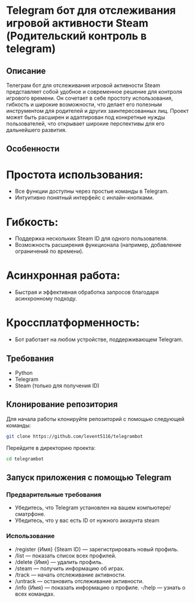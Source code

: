 # Telegram бот для отслеживания игровой активности Steam (Родительский контроль в telegram)

## Описание
Телеграм бот для отслеживания игровой активности Steam представляет собой удобное и современное решение для контроля игрового времени. Он сочетает в себе простоту использования, гибкость и широкие возможности, что делает его полезным инструментом для родителей и других заинтересованных лиц. Проект может быть расширен и адаптирован под конкретные нужды пользователей, что открывает широкие перспективы для его дальнейшего развития.

## Особенности
# Простота использования:
- Все функции доступны через простые команды в Telegram.
- Интуитивно понятный интерфейс с инлайн-кнопками.
# Гибкость:
- Поддержка нескольких Steam ID для одного пользователя.
- Возможность расширения функционала (например, добавление ограничений по времени).
# Асинхронная работа:
- Быстрая и эффективная обработка запросов благодаря асинхронному подходу.
# Кроссплатформенность:
- Бот работает на любом устройстве, поддерживающем Telegram.

## Требования
- Python
- Telegram
- Steam (только для получения ID)

## Клонирование репозитория
Для начала работы клонируйте репозиторий с помощью следующей команды: 
```bash
git clone https://github.com/levent5116/telegrambot
```
Перейдите в директорию проекта:
```bash
cd telegrambot
```

## Запуск приложения с помощью Telegram

### Предварительные требования
- Убедитесь, что Telegram установлен на вашем компьютере/сматрфоне.
- Убедитесь, что у вас есть ID от нужного аккаунта steam

### Использование
- /register {Имя} {Steam ID} — зарегистрировать новый профиль.
- /list — показать список всех профилей.
- /delete {Имя} — удалить профиль.
- /steam — получить информацию об играх.
- /track — начать отслеживание активности.
- /untrack — остановить отслеживание активности.
- /info {Имя} — показать информацию о профиле.
-/help — узнать о всех командах.
